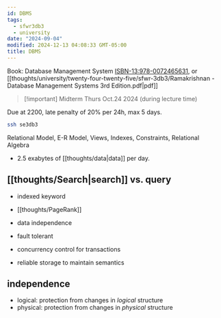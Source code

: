 ```yaml
---
id: DBMS
tags:
  - sfwr3db3
  - university
date: "2024-09-04"
modified: 2024-12-13 04:08:33 GMT-05:00
title: DBMS
---
```


Book: Database Management System [ISBN-13:978-0072465631](https://www.amazon.ca/Database-Management-Systems-Raghu-Ramakrishnan/dp/0072465638), or [[thoughts/university/twenty-four-twenty-five/sfwr-3db3/Ramakrishnan - Database Management Systems 3rd Edition.pdf|pdf]]

> [!important] Midterm
> Thurs Oct.24 2024 (during lecture time)

Due at 2200, late penalty of 20% per 24h, max 5 days.

```bash
ssh se3db3
```

Relational Model, E-R Model, Views, Indexes, Constraints, Relational Algebra

- 2.5 exabytes of [[thoughts/data|data]] per day.

## [[thoughts/Search|search]] vs. query

- indexed keyword
- [[thoughts/PageRank]]

- data independence
- fault tolerant
- concurrency control for transactions
- reliable storage to maintain semantics

## independence

- logical: protection from changes in _logical_ structure
- physical: protection from changes in _physical_ structure
